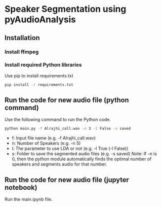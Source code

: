 # Speaker Segmentation using pyAudioAnalysis
## Installation
### Install ffmpeg
### Install required Python libraries
Use pip to install requirements.txt
```bash
pip install -r requirements.txt
```

## Run the code for new audio file (python command)
Use the following command to run the Python code.
```bash
python main.py -f Alrajhi_call.wav -n 3 -l False -s saved
```
* f: Input file name (e.g. -f Alrajhi_call.wav)
* n: Number of Speakers (e.g. -n 5)
* l: The parameter to use LDA or not (e.g. -l True (-l False))
* s: Folder to save the segmented audio files (e.g. -s saved)
Note: If -n is 0, then the python module automatically finds the optimal number of speakers and segments audio for that number.

## Run the code for new audio file (jupyter notebook)
Run the main.ipynb file.